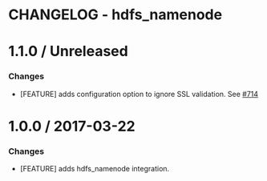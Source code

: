 # CHANGELOG - hdfs_namenode

1.1.0 / Unreleased
==================

### Changes

* [FEATURE] adds configuration option to ignore SSL validation. See [#714][]

1.0.0 / 2017-03-22
==================

### Changes

* [FEATURE] adds hdfs_namenode integration.


[#714]: https://github.com/DataDog/integrations-core/issues/714
